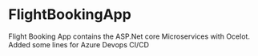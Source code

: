 # FlightBookingApp

Flight Booking App contains the ASP.Net core Microservices with Ocelot.
Added some lines for Azure Devops CI/CD
